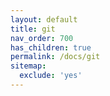 ```yaml
---
layout: default
title: git
nav_order: 700
has_children: true
permalink: /docs/git
sitemap:
  exclude: 'yes'
---
```

